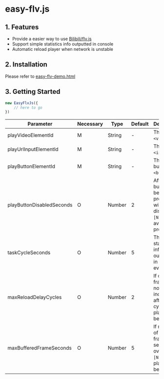 # easy-flv.js

## 1. Features

- Provide a easier way to use [Bilibili/flv.js](https://github.com/Bilibili/flv.js)
- Support simple statistics info outputted in console
- Automatic reload player when network is unstable

## 2. Installation

Please refer to [easy-flv-demo.html](https://github.com/geektry/easy-flv.js/blob/master/easy-flv-demo.html)

## 3. Getting Started

```javascript
new EasyFlvJs({
    // here to go
})
```

|Parameter                |Necessary|Type  |Default|Description|
|-------------------------|---------|------|-------|-----------|
|playVideoElementId       |M        |String|-      |The player `<video>` id|
|playUrlInputElementId    |M        |String|-      |The play url `<input>` id|
|playButtonElementId      |M        |String|-      |The play button `<button>` id|
|playButtonDisabledSeconds|O        |Number|2      |After the button been pressed, it will be disabled for `[N]`s to avoid play problems|
|taskCycleSeconds         |O        |Number|5      |The statistics info will be outputted in console every `[N]`s|
|maxReloadDelayCycles     |O        |Number|2      |If decoded frames do not increase after `[N]` cycles, the player will be reloaded|
|maxBufferedFrameSeconds  |O        |Number|5      |If number of buffered frame seconds is over than `[N]`s, the player will be reloaded|
